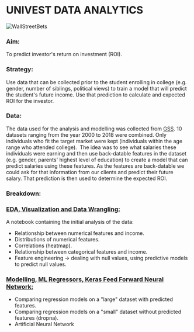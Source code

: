 # UNIVEST DATA ANALYTICS

![WallStreetBets](https://upload.wikimedia.org/wikipedia/en/f/f0/WallStreetBets.png)

### Aim:
To predict investor's return on investment (ROI).

### Strategy:
Use data that can be collected prior to the student enrolling in college (e.g. gender, number of siblings, political views) to train a model that will predict the student's future income. Use that prediction to calculate and expected ROI for the investor.

### Data:
The data used for the analysis and modelling was collected from [GSS](https://gss.norc.org/). 10 datasets ranging from the year 2000 to 2018 were combined. Only individuals who fit the target market were kept (individuals within the age range who attended college). 
The idea was to see what salaries these individuals were earning and then use back-datable features in the dataset (e.g. gender, parents' highest level of education) to create a model that can predict salaries using these features. As the features are back-datable we could ask for that information from our clients and predict their future salary. That prediction is then used to determine the expected ROI.  

### Breakdown:

### [EDA, Visualization and Data Wrangling:](https://github.com/ricotomo/Citi-Tech-Hackathon/blob/data_analytics/EDA.ipynb)
A notebook containing the initial analysis of the data:

- Relationship between numerical features and income.
- Distributions of numerical features.
- Correlations (heatmap). 
- Relationship between categorical features and income. 
- Feature engineering -> dealing with null values, using predictive models to predict null values. 


### [Modelling, ML Regressors, Keras Feed Forward Neural Network:](https://github.com/ricotomo/Citi-Tech-Hackathon/blob/data_analytics/modelling.ipynb)

- Comparing regression models on a "large" dataset with predicted features.
- Comparing regression models on a "small" dataset without predicted features (dropna). 
- Artificial Neural Network 


